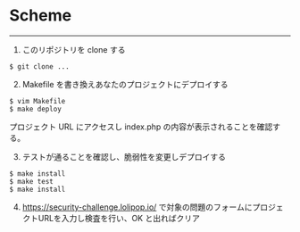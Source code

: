 # Scheme

---

1. このリポジトリを clone する

```
$ git clone ...
```

2. Makefile を書き換えあなたのプロジェクトにデプロイする

```
$ vim Makefile
$ make deploy
```

プロジェクト URL にアクセスし index.php の内容が表示されることを確認する。

3. テストが通ることを確認し、脆弱性を変更しデプロイする

```
$ make install
$ make test
$ make install
```

4. https://security-challenge.lolipop.io/ で対象の問題のフォームにプロジェクトURLを入力し検査を行い、OK と出ればクリア

